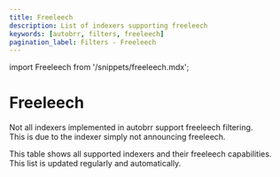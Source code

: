 ```yaml
---
title: Freeleech
description: List of indexers supporting freeleech
keywords: [autobrr, filters, freeleech]
pagination_label: Filters - Freeleech
---
```


import Freeleech from '/snippets/freeleech.mdx';

# Freeleech

Not all indexers implemented in autobrr support freeleech filtering.  
This is due to the indexer simply not announcing freeleech.

This table shows all supported indexers and their freeleech capabilities. This list is updated regularly and automatically.

<Freeleech/>
